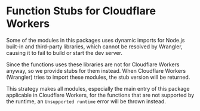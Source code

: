 # Function Stubs for Cloudflare Workers

Some of the modules in this packages uses dynamic imports for Node.js built-in
and third-party libraries, which cannot be resolved by Wrangler, causing it
to fail to build or start the dev server.

Since the functions uses these libraries are not for Cloudflare Workers anyway,
so we provide stubs for them instead. When Cloudflare Workers (Wrangler) tries
to import these modules, the stub version will be returned.

This strategy makes all modules, especially the main entry of this package
applicable in Cloudflare Workers, for the functions that are not supported by
the runtime, an `Unsupported runtime` error will be thrown instead.
